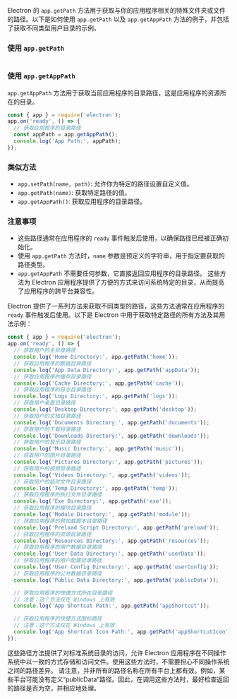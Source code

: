 Electron 的 `app.getPath` 方法用于获取与你的应用程序相关的特殊文件夹或文件的路径。以下是如何使用 `app.getPath` 以及 `app.getAppPath` 方法的例子，并包括了获取不同类型用户目录的示例。

### 使用 `app.getPath`

```javascript

```

### 使用 `app.getAppPath`

`app.getAppPath` 方法用于获取当前应用程序的目录路径，这是应用程序的资源所在的目录。

```javascript
const { app } = require('electron');
app.on('ready', () => {
  // 获取应用程序的目录路径
  const appPath = app.getAppPath();
  console.log('App Path:', appPath);
});
```

### 类似方法

- `app.setPath(name, path)`: 允许你为特定的路径设置自定义值。
- `app.getPath(name)`: 获取特定路径的值。
- `app.getAppPath()`: 获取应用程序的目录路径。

### 注意事项

- 这些路径通常在应用程序的 `ready` 事件触发后使用，以确保路径已经被正确初始化。
- 使用 `app.getPath` 方法时，`name` 参数是预定义的字符串，用于指定要获取的路径类型。
- `app.getAppPath` 不需要任何参数，它直接返回应用程序的目录路径。
  这些方法为 Electron 应用程序提供了方便的方式来访问系统特定的目录，从而提高了应用程序的跨平台兼容性。


Electron 提供了一系列方法来获取不同类型的路径，这些方法通常在应用程序的 `ready` 事件触发后使用。以下是 Electron 中用于获取特定路径的所有方法及其用法示例：

```javascript
const { app } = require('electron');
app.on('ready', () => {
  // 获取用户的主目录路径
  console.log('Home Directory:', app.getPath('home'));
  // 获取应用程序的数据目录路径
  console.log('App Data Directory:', app.getPath('appData'));
  // 获取应用程序的缓存目录路径
  console.log('Cache Directory:', app.getPath('cache'));
  // 获取应用程序的日志目录路径
  console.log('Logs Directory:', app.getPath('logs'));
  // 获取用户桌面目录路径
  console.log('Desktop Directory:', app.getPath('desktop'));
  // 获取用户的文档目录路径
  console.log('Documents Directory:', app.getPath('documents'));
  // 获取用户的下载目录路径
  console.log('Downloads Directory:', app.getPath('downloads'));
  // 获取用户的音乐目录路径
  console.log('Music Directory:', app.getPath('music'));
  // 获取用户的图片目录路径
  console.log('Pictures Directory:', app.getPath('pictures'));
  // 获取用户的视频目录路径
  console.log('Videos Directory:', app.getPath('videos'));
  // 获取用户的临时文件目录路径
  console.log('Temp Directory:', app.getPath('temp'));
  // 获取应用程序的执行文件目录路径
  console.log('Exe Directory:', app.getPath('exe'));
  // 获取应用程序的模块目录路径
  console.log('Module Directory:', app.getPath('module'));
  // 获取应用程序的预加载脚本目录路径
  console.log('Preload Script Directory:', app.getPath('preload'));
  // 获取应用程序的资源目录路径
  console.log('Resources Directory:', app.getPath('resources'));
  // 获取应用程序的用户数据目录路径
  console.log('User Data Directory:', app.getPath('userData'));
  // 获取应用程序的用户配置目录路径
  console.log('User Config Directory:', app.getPath('userConfig'));
  // 获取应用程序的公共数据目录路径
  console.log('Public Data Directory:', app.getPath('publicData'));

  // 获取应用程序的快捷方式所在目录路径
  // 注意：这个方法仅在 Windows 上有效
  console.log('App Shortcut Path:', app.getPath('appShortcut'));

  // 获取应用程序的快捷方式图标路径
  // 注意：这个方法仅在 Windows 上有效
  console.log('App Shortcut Icon Path:', app.getPath('appShortcutIcon'));
});
```

这些路径方法提供了对标准系统目录的访问，允许 Electron 应用程序在不同操作系统中以一致的方式存储和访问文件。使用这些方法时，不需要担心不同操作系统之间的路径差异。
请注意，并非所有的路径名称在所有平台上都有效。例如，某些平台可能没有定义“publicData”路径。因此，在调用这些方法时，最好检查返回的路径是否为空，并相应地处理。
